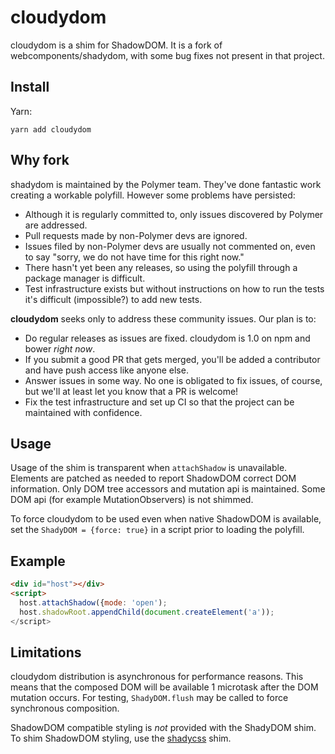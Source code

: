 # cloudydom

cloudydom is a shim for ShadowDOM. It is a fork of webcomponents/shadydom, with some bug fixes not present in that project.

## Install

Yarn:

```shell
yarn add cloudydom
```

## Why fork

shadydom is maintained by the Polymer team. They've done fantastic work creating a workable polyfill. However some problems have persisted:

* Although it is regularly committed to, only issues discovered by Polymer are addressed.
* Pull requests made by non-Polymer devs are ignored.
* Issues filed by non-Polymer devs are usually not commented on, even to say "sorry, we do not have time for this right now."
* There hasn't yet been any releases, so using the polyfill through a package manager is difficult.
* Test infrastructure exists but without instructions on how to run the tests it's difficult (impossible?) to add new tests.

**cloudydom** seeks only to address these community issues. Our plan is to:

* Do regular releases as issues are fixed. cloudydom is 1.0 on npm and bower *right now*.
* If you submit a good PR that gets merged, you'll be added a contributor and have push access like anyone else.
* Answer issues in some way. No one is obligated to fix issues, of course, but we'll at least let you know that a PR is welcome!
* Fix the test infrastructure and set up CI so that the project can be maintained with confidence.

## Usage

Usage of the shim is transparent when `attachShadow` is unavailable. Elements are
patched as needed to report ShadowDOM correct DOM information. Only DOM tree
accessors and mutation api is maintained. Some DOM api
(for example MutationObservers) is not shimmed.

To force cloudydom to be used even when native ShadowDOM is available, set
the `ShadyDOM = {force: true}` in a script prior to loading the polyfill.

## Example

```html
<div id="host"></div>
<script>
  host.attachShadow({mode: 'open');
  host.shadowRoot.appendChild(document.createElement('a'));
</script>

```

## Limitations

cloudydom distribution is asynchronous for performance reasons. This means that
the composed DOM will be available 1 microtask after the DOM mutation occurs.
For testing, `ShadyDOM.flush` may be called to force synchronous composition.

ShadowDOM compatible styling is *not* provided with the ShadyDOM shim. To
shim ShadowDOM styling, use the [shadycss](https://github.com/webcomponents/shadycss) shim.
